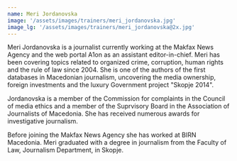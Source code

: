 ```yaml
---
name: Meri Jordanovska
image: '/assets/images/trainers/meri_jordanovska.jpg'
image_lg: '/assets/images/trainers/meri_jordanovska@2x.jpg'
---
```


Meri Jordanovska is a journalist currently working at the Makfax News Agency and the web portal A1on as an assistant editor-in-chief. Meri has been covering topics related to organized crime, corruption, human rights and the rule of law since 2004. She is one of the authors of the first databases in Macedonian journalism, uncovering the media ownership, foreign investments and the luxury Government project "Skopje 2014".

Jordanovska is a member of the Commission for complaints in the Council of media ethics and a member of the Suprvisory Board in the Association of Journalists of Macedonia. She has received numerous awards for investigative journalism.

Before joining the Makfax News Agency she has worked at BIRN Macedonia. Meri graduated with a degree in journalism from the Faculty of Law, Journalism Department, in Skopje.